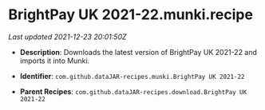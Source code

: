 # BrightPay UK 2021-22.munki.recipe

_Last updated 2021-12-23 20:01:50Z_

- **Description**: Downloads the latest version of BrightPay UK 2021-22 and imports it into Munki.

- **Identifier**: `com.github.dataJAR-recipes.munki.BrightPay UK 2021-22`

- **Parent Recipes**: `com.github.dataJAR-recipes.download.BrightPay UK 2021-22`
